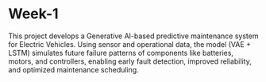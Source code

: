 # Week-1
This project develops a Generative AI-based predictive maintenance system for Electric Vehicles. Using sensor and operational data, the model (VAE + LSTM) simulates future failure patterns of components like batteries, motors, and controllers, enabling early fault detection, improved reliability, and optimized maintenance scheduling.
